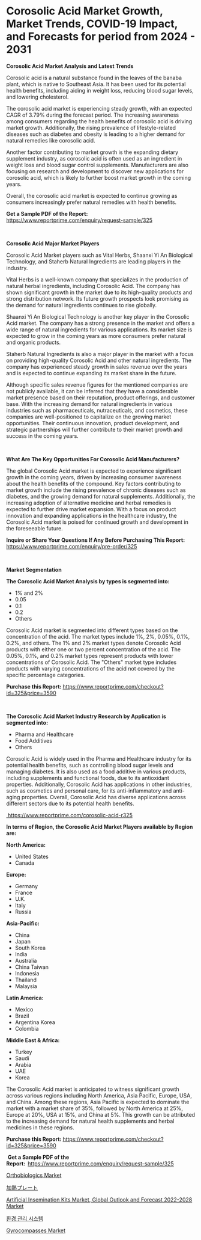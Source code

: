 <p><h1>Corosolic Acid Market Growth, Market Trends, COVID-19 Impact, and Forecasts for period from 2024 - 2031</h1></p><p><strong>Corosolic Acid Market Analysis and Latest Trends</strong></p>
<p><p>Corosolic acid is a natural substance found in the leaves of the banaba plant, which is native to Southeast Asia. It has been used for its potential health benefits, including aiding in weight loss, reducing blood sugar levels, and lowering cholesterol.</p><p>The corosolic acid market is experiencing steady growth, with an expected CAGR of 3.79% during the forecast period. The increasing awareness among consumers regarding the health benefits of corosolic acid is driving market growth. Additionally, the rising prevalence of lifestyle-related diseases such as diabetes and obesity is leading to a higher demand for natural remedies like corosolic acid.</p><p>Another factor contributing to market growth is the expanding dietary supplement industry, as corosolic acid is often used as an ingredient in weight loss and blood sugar control supplements. Manufacturers are also focusing on research and development to discover new applications for corosolic acid, which is likely to further boost market growth in the coming years.</p><p>Overall, the corosolic acid market is expected to continue growing as consumers increasingly prefer natural remedies with health benefits.</p></p>
<p><strong>Get a Sample PDF of the Report:&nbsp;</strong> <a href="https://www.reportprime.com/enquiry/request-sample/325">https://www.reportprime.com/enquiry/request-sample/325</a></p>
<p>&nbsp;</p>
<p><strong>Corosolic Acid Major Market Players</strong></p>
<p><p>Corosolic Acid Market players such as Vital Herbs, Shaanxi Yi An Biological Technology, and Staherb Natural Ingredients are leading players in the industry. </p><p>Vital Herbs is a well-known company that specializes in the production of natural herbal ingredients, including Corosolic Acid. The company has shown significant growth in the market due to its high-quality products and strong distribution network. Its future growth prospects look promising as the demand for natural ingredients continues to rise globally.</p><p>Shaanxi Yi An Biological Technology is another key player in the Corosolic Acid market. The company has a strong presence in the market and offers a wide range of natural ingredients for various applications. Its market size is expected to grow in the coming years as more consumers prefer natural and organic products.</p><p>Staherb Natural Ingredients is also a major player in the market with a focus on providing high-quality Corosolic Acid and other natural ingredients. The company has experienced steady growth in sales revenue over the years and is expected to continue expanding its market share in the future.</p><p>Although specific sales revenue figures for the mentioned companies are not publicly available, it can be inferred that they have a considerable market presence based on their reputation, product offerings, and customer base. With the increasing demand for natural ingredients in various industries such as pharmaceuticals, nutraceuticals, and cosmetics, these companies are well-positioned to capitalize on the growing market opportunities. Their continuous innovation, product development, and strategic partnerships will further contribute to their market growth and success in the coming years.</p></p>
<p>&nbsp;</p>
<p><strong>What Are The Key Opportunities For Corosolic Acid Manufacturers?</strong></p>
<p><p>The global Corosolic Acid market is expected to experience significant growth in the coming years, driven by increasing consumer awareness about the health benefits of the compound. Key factors contributing to market growth include the rising prevalence of chronic diseases such as diabetes, and the growing demand for natural supplements. Additionally, the increasing adoption of alternative medicine and herbal remedies is expected to further drive market expansion. With a focus on product innovation and expanding applications in the healthcare industry, the Corosolic Acid market is poised for continued growth and development in the foreseeable future.</p></p>
<p><strong>Inquire or Share Your Questions If Any Before Purchasing This Report:</strong> <a href="https://www.reportprime.com/enquiry/pre-order/325">https://www.reportprime.com/enquiry/pre-order/325</a></p>
<p>&nbsp;</p>
<p><strong>Market Segmentation</strong></p>
<p><strong>The Corosolic Acid Market Analysis by types is segmented into:</strong></p>
<p><ul><li>1% and 2%</li><li>0.05</li><li>0.1</li><li>0.2</li><li>Others</li></ul></p>
<p><p>Corosolic Acid market is segmented into different types based on the concentration of the acid. The market types include 1%, 2%, 0.05%, 0.1%, 0.2%, and others. The 1% and 2% market types denote Corosolic Acid products with either one or two percent concentration of the acid. The 0.05%, 0.1%, and 0.2% market types represent products with lower concentrations of Corosolic Acid. The "Others" market type includes products with varying concentrations of the acid not covered by the specific percentage categories.</p></p>
<p><strong>Purchase this Report:&nbsp;</strong><a href="https://www.reportprime.com/checkout?id=325&price=3590">https://www.reportprime.com/checkout?id=325&price=3590</a></p>
<p>&nbsp;</p>
<p><strong>The Corosolic Acid Market Industry Research by Application is segmented into:</strong></p>
<p><ul><li>Pharma and Healthcare</li><li>Food Additives</li><li>Others</li></ul></p>
<p><p>Corosolic Acid is widely used in the Pharma and Healthcare industry for its potential health benefits, such as controlling blood sugar levels and managing diabetes. It is also used as a food additive in various products, including supplements and functional foods, due to its antioxidant properties. Additionally, Corosolic Acid has applications in other industries, such as cosmetics and personal care, for its anti-inflammatory and anti-aging properties. Overall, Corosolic Acid has diverse applications across different sectors due to its potential health benefits.</p></p>
<p><a href="https://www.reportprime.com/corosolic-acid-r325">&nbsp;https://www.reportprime.com/corosolic-acid-r325</a></p>
<p><strong>In terms of Region, the Corosolic Acid Market Players available by Region are:</strong></p>
<p>
    <p> <strong> North America: </strong>
        <ul>
            <li>United States</li>
            <li>Canada</li>
        </ul>
        </p> 
    <p> <strong> Europe: </strong>
        <ul>
            <li>Germany</li>
            <li>France</li>
            <li>U.K.</li>
            <li>Italy</li>
            <li>Russia</li>
        </ul>
        </p> 
    <p> <strong> Asia-Pacific: </strong>
        <ul>
            <li>China</li>
            <li>Japan</li>
            <li>South Korea</li>
            <li>India</li>
            <li>Australia</li>
            <li>China Taiwan</li>
            <li>Indonesia</li>
            <li>Thailand</li>
            <li>Malaysia</li>
        </ul>
        </p> 
    <p> <strong> Latin America: </strong>
        <ul>
            <li>Mexico</li>
            <li>Brazil</li>
            <li>Argentina Korea</li>
            <li>Colombia</li>
        </ul>
        </p> 
    <p> <strong> Middle East & Africa: </strong>
        <ul>
            <li>Turkey</li>
            <li>Saudi</li>
            <li>Arabia</li>
            <li>UAE</li>
            <li>Korea</li>
        </ul>
    </p>
    </p>
<p><p>The Corosolic Acid market is anticipated to witness significant growth across various regions including North America, Asia Pacific, Europe, USA, and China. Among these regions, Asia Pacific is expected to dominate the market with a market share of 35%, followed by North America at 25%, Europe at 20%, USA at 15%, and China at 5%. This growth can be attributed to the increasing demand for natural health supplements and herbal medicines in these regions.</p></p>
<p><strong>Purchase this Report: </strong><a href="https://www.reportprime.com/checkout?id=325&price=3590">https://www.reportprime.com/checkout?id=325&price=3590</a></p>
<p>&nbsp;<strong>Get a Sample PDF of the Report:&nbsp;&nbsp;</strong><a href="https://www.reportprime.com/enquiry/request-sample/325">https://www.reportprime.com/enquiry/request-sample/325</a></p>
<p><strong></strong></p>
<p><p><a href="https://www.linkedin.com/pulse/global-orthobiologics-market-size-trends-analysis-regional-outlook-hycbe">Orthobiologics Market</a></p><p><a href="https://medium.com/@phillipbarnett65/%E3%83%92%E3%83%BC%E3%83%86%E3%82%A3%E3%83%B3%E3%82%B0%E3%83%97%E3%83%AC%E3%83%BC%E3%83%88%E5%B8%82%E5%A0%B4-%E3%82%B0%E3%83%AD%E3%83%BC%E3%83%90%E3%83%AB%E5%B8%82%E5%A0%B4%E3%82%A4%E3%83%B3%E3%82%B5%E3%82%A4%E3%83%88%E3%81%8A%E3%82%88%E3%81%B3%E8%B2%A9%E5%A3%B2%E5%8B%95%E5%90%912024%E5%B9%B4%E3%81%8B%E3%82%892031%E5%B9%B4%E3%81%B8-7e083bdaaa13">加熱プレート</a></p><p><a href="https://medium.com/@adribbs56546/future-trends-in-global-artificial-insemination-kits-market-global-outlook-and-forecast-2022-2028-0d154831f8c9">Artificial Insemination Kits Market, Global Outlook and Forecast 2022-2028 Market</a></p><p><a href="https://medium.com/@deborahward03/%EA%B8%80%EB%A1%9C%EB%B2%8C-%ED%99%98%EA%B2%BD-%EA%B4%80%EB%A6%AC-%EC%8B%9C%EC%8A%A4%ED%85%9C-%EC%8B%9C%EC%9E%A5-%EA%B7%9C%EB%AA%A8-%EB%B0%8F-%EC%8B%9C%EC%9E%A5-%EB%8F%99%ED%96%A5-%EB%B6%84%EC%84%9D-%EC%A7%80%EC%97%AD%EB%B3%84-%EC%A0%84%EB%A7%9D-%EB%B0%8F-%EA%B2%BD%EC%9F%81-%EC%A0%84%EB%9E%B5-2024%EB%85%84%EB%B6%80%ED%84%B0-2031%EB%85%84%EA%B9%8C%EC%A7%80-%EC%98%88%EC%B8%A1%EB%90%9C-%EA%B2%83-bd01612622be">환경 관리 시스템</a></p><p><a href="https://www.linkedin.com/pulse/global-gyrocompasses-market-share-growth-opportunities-eolnc">Gyrocompasses Market</a></p></p>